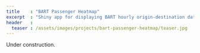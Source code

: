 ```yaml
---
title    : "BART Passenger Heatmap"
excerpt  : "Shiny app for displaying BART hourly origin-destination data."
header   :
  teaser : /assets/images/projects/bart-passenger-heatmap/teaser.jpg
---
```


Under construction.
